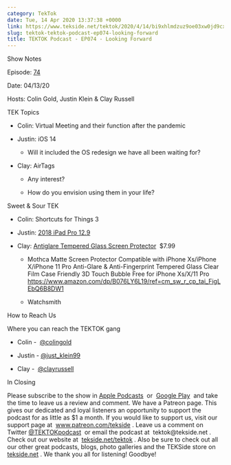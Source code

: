 ```yaml
---
category: TekTok
date: Tue, 14 Apr 2020 13:37:38 +0000
link: https://www.tekside.net/tektok/2020/4/14/bi9xhlmdzuz9oe03xw0jd9cxv51935
slug: tektok-tektok-podcast-ep074-looking-forward
title: TEKTOK Podcast - EP074 - Looking Forward
---
```


<p class="">Show Notes</p><p class="">Episode: <a href="http://tekside.net/tektok?format=rss">74</a></p><p class="">Date: 04/13/20</p><p class="">Hosts: Colin Gold, Justin Klein &amp; Clay Russell</p><p class=""></p><p class="">TEK Topics</p><ul><li><p class="">Colin: Virtual Meeting and their function after the pandemic</p></li><li><p class="">Justin: iOS 14</p><ul><li><p class="">Will it included the OS redesign we have all been waiting for?</p></li></ul></li><li><p class="">Clay: AirTags</p><ul><li><p class="">Any interest?</p></li><li><p class="">How do you envision using them in your life?</p></li></ul></li></ul><p class=""></p><p class="">Sweet &amp; Sour TEK</p><ul><li><p class="">Colin: Shortcuts for Things 3</p></li><li><p class="">Justin: <a href="https://www.bestbuy.com/site/apple-12-9-inch-ipad-pro-with-wi-fi-256gb-space-gray/5985640.p?skuId=5985640"><span>2018 iPad Pro 12.9</span></a></p></li><li><p class="">Clay: <a href="https://www.amazon.com/dp/B076LY6L19/ref=cm_sw_r_cp_tai_FigLEbQ6B8DW1"><span>Antiglare Tempered Glass Screen Protector</span></a>&nbsp; $7.99</p><ul><li><p class="">Mothca Matte Screen Protector Compatible with iPhone Xs/iPhone X/iPhone 11 Pro Anti-Glare &amp; Anti-Fingerprint Tempered Glass Clear Film Case Friendly 3D Touch Bubble Free for iPhone Xs/X/11 Pro <a href="https://www.amazon.com/dp/B076LY6L19/ref=cm_sw_r_cp_tai_FigLEbQ6B8DW1"><span>https://www.amazon.com/dp/B076LY6L19/ref=cm_sw_r_cp_tai_FigLEbQ6B8DW1</span></a></p></li><li><p class="">Watchsmith</p><p class=""></p></li></ul></li></ul><p class="">How to Reach Us</p><p class="">Where you can reach the TEKTOK gang</p><ul><li><p class="">Colin -&nbsp; <a href="http://twitter.com/colingold"><span>@colingold</span></a>&nbsp;</p></li><li><p class="">Justin - <a href="http://twitter.com/just_klein99"><span>@just_klein99</span></a></p></li><li><p class="">Clay -&nbsp; <a href="http://twitter.com/clayrussell"><span>@clayrussell</span></a>&nbsp;&nbsp;</p></li></ul><p class=""></p><p class="">In Closing</p><p class="">Please subscribe to the show in <a href="https://podcasts.apple.com/us/podcast/tektok-podcast/id875056387"><span>Apple Podcasts</span></a>&nbsp; or&nbsp; <a href="https://goo.gl/app/playmusic?ibi=com.google.PlayMusic&amp;isi=691797987&amp;ius=googleplaymusic&amp;link=https://play.google.com/music/m/Ifbau5sq4uurrg4hifug5oacshq?t%3DTEKTOK_Podcast_-_The_TEKSide_Network"><span>Google Play</span></a>&nbsp; and take the time to leave us a review and comment. We have a Patreon page. This gives our dedicated and loyal listeners an opportunity to support the podcast for as little as $1 a month. If you would like to support us, visit our support page at&nbsp; <a href="http://www.patreon.com/tekside"><span>www.patreon.com/tekside</span></a> . Leave us a comment on Twitter <a href="http://twitter.com/%23!/TEKTOKpodcast"><span>@TEKTOKpodcast</span></a>&nbsp; or email the podcast at&nbsp; <span>tektok@tekside.net</span> . Check out our website at&nbsp; <a href="http://tekside.net/tektok/"><span>tekside.net/tektok</span></a> . Also be sure to check out all our other great podcasts, blogs, photo galleries and the TEKSide store on&nbsp; <a href="http://tekside.net/"><span>tekside.net</span></a> . We thank you all for listening! Goodbye!</p>